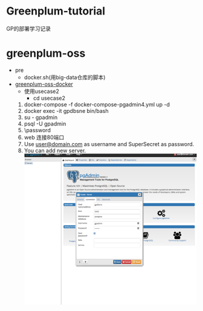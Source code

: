 # Greenplum-tutorial
GP的部署学习记录

# greenplum-oss
- pre
    - docker.sh(用big-data仓库的脚本)
- [greenplum-oss-docker](https://github.com/kongyew/greenplum-oss-docker)
    - 使用usecase2
        - cd usecase2
    1. docker-compose -f docker-compose-pgadmin4.yml up -d
    2. docker exec -it gpdbsne bin/bash
    3. su - gpadmin
    4. psql -U gpadmin
    5. \password 
    6. web 连接80端口
    7. Use user@domain.com as username and SuperSecret as password.
    8. You can add new server.
        ![img](./img/gpadmin4.png)
    
